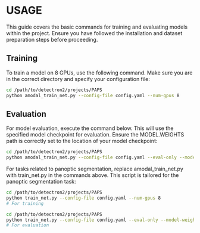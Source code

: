 # USAGE

This guide covers the basic commands for training and evaluating models within the project. Ensure you have followed the installation and dataset preparation steps before proceeding.

## Training

To train a model on 8 GPUs, use the following command. Make sure you are in the correct directory and specify your configuration file:

```bash
cd /path/to/detectron2/projects/PAPS
python amodal_train_net.py --config-file config.yaml --num-gpus 8
```

## Evaluation

For model evaluation, execute the command below. This will use the specified model checkpoint for evaluation. Ensure the MODEL.WEIGHTS path is correctly set to the location of your model checkpoint:

```bash
cd /path/to/detectron2/projects/PAPS
python amodal_train_net.py --config-file config.yaml --eval-only --model-weights /path/to/model_checkpoint
```

For tasks related to panoptic segmentation, replace amodal_train_net.py with train_net.py in the commands above. This script is tailored for the panoptic segmentation task:
```bash
cd /path/to/detectron2/projects/PAPS
python train_net.py --config-file config.yaml --num-gpus 8
# For training

cd /path/to/detectron2/projects/PAPS
python train_net.py --config-file config.yaml --eval-only --model-weights /path/to/model_checkpoint
# For evaluation
```